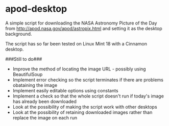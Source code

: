 # apod-desktop
A simple script for downloading the NASA Astronomy Picture of the Day from http://apod.nasa.gov/apod/astropix.html and setting it as the desktop background.

The script has so far been tested on Linux Mint 18 with a Cinnamon desktop.

###Still to do###
* Improve the method of locating the image URL - possibly using BeautifulSoup
* Implement error checking so the script terminates if there are problems obataining the image
* Implement easily editable options using constants
* Implement a check so that the whole script doesn't run if today's image has already been downloaded
* Look at the possibility of making the script work with other desktops
* Look at the possibility of retaining downloaded images rather than replace the image on each run
